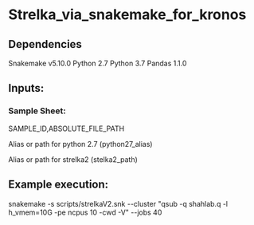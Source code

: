 # Strelka_via_snakemake_for_kronos

## Dependencies 

Snakemake v5.10.0
Python 2.7
Python 3.7
Pandas 1.1.0

## Inputs:

### Sample Sheet:
SAMPLE_ID,ABSOLUTE_FILE_PATH

Alias or path for python 2.7 (python27_alias)

Alias or path for strelka2 (stelka2_path)


## Example execution:

snakemake -s scripts/strelkaV2.snk --cluster "qsub -q shahlab.q -l h_vmem=10G -pe ncpus 10 -cwd -V" --jobs 40


